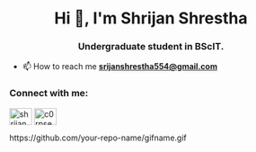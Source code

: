 <h1 align="center">Hi 👋, I'm Shrijan Shrestha</h1>
<h3 align="center">Undergraduate student in BScIT.</h3>

- 📫 How to reach me **srijanshrestha554@gmail.com**

<h3 align="left">Connect with me:</h3>
<p align="left">
<a href="https://linkedin.com/in/shrijan shrestha" target="blank"><img align="center" src="https://raw.githubusercontent.com/rahuldkjain/github-profile-readme-generator/master/src/images/icons/Social/linked-in-alt.svg" alt="shrijan shrestha" height="30" width="40" /></a>
<a href="https://discord.gg/c0rpse69" target="blank"><img align="center" src="https://raw.githubusercontent.com/rahuldkjain/github-profile-readme-generator/master/src/images/icons/Social/discord.svg" alt="c0rpse69" height="30" width="40" /></a>
</p>
https://github.com/your-repo-name/gifname.gif 
